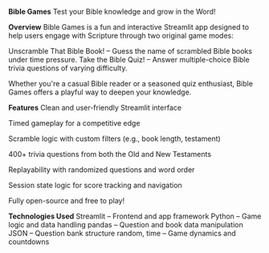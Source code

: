 **Bible Games**
Test your Bible knowledge and grow in the Word!


**Overview**
Bible Games is a fun and interactive Streamlit app designed to help users engage with Scripture through two original game modes:

Unscramble That Bible Book! – Guess the name of scrambled Bible books under time pressure.
Take the Bible Quiz! – Answer multiple-choice Bible trivia questions of varying difficulty.

Whether you're a casual Bible reader or a seasoned quiz enthusiast, Bible Games offers a playful way to deepen your knowledge.

**Features**
Clean and user-friendly Streamlit interface

Timed gameplay for a competitive edge

Scramble logic with custom filters (e.g., book length, testament)

400+ trivia questions from both the Old and New Testaments

Replayability with randomized questions and word order

Session state logic for score tracking and navigation

Fully open-source and free to play!

**Technologies Used**
Streamlit – Frontend and app framework
Python – Game logic and data handling
pandas – Question and book data manipulation
JSON – Question bank structure
random, time – Game dynamics and countdowns
